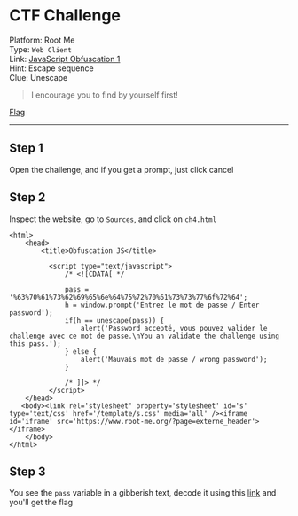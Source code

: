 # CTF Challenge

Platform: Root Me </br>
Type: `Web Client` </br>
Link: [JavaScript Obfuscation 1](https://www.root-me.org/en/Challenges/Web-Client/Javascript-Obfuscation-1?lang=en) </br>
Hint: Escape sequence </br>
Clue: Unescape </br>

> I encourage you to find by yourself first! </br>

[Flag](./passphrase.txt) </br>

---

## Step 1
Open the challenge, and if you get a prompt, just click cancel </br>

## Step 2
Inspect the website, go to `Sources`, and click on `ch4.html` </br>
```
<html>
    <head>
        <title>Obfuscation JS</title>

          <script type="text/javascript">
              /* <![CDATA[ */

              pass = '%63%70%61%73%62%69%65%6e%64%75%72%70%61%73%73%77%6f%72%64';
              h = window.prompt('Entrez le mot de passe / Enter password');
              if(h == unescape(pass)) {
                  alert('Password accepté, vous pouvez valider le challenge avec ce mot de passe.\nYou an validate the challenge using this pass.');
              } else {
                  alert('Mauvais mot de passe / wrong password');
              }

              /* ]]> */
          </script>
    </head>
   <body><link rel='stylesheet' property='stylesheet' id='s' type='text/css' href='/template/s.css' media='all' /><iframe id='iframe' src='https://www.root-me.org/?page=externe_header'></iframe>
    </body>
</html>
```

## Step 3
You see the `pass` variable in a gibberish text, decode it using this [link](https://www.urldecoder.io/) and you'll get the flag </br>
